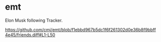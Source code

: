 # emt
Elon Musk following Tracker.

https://github.com/cmj/emt/blob/f1ebbd967b5dc1f6f261302d0e36b8f9bbff4e45/friends.diff#L1-L50
